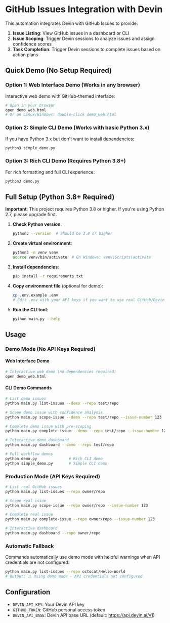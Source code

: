 # GitHub Issues Integration with Devin

This automation integrates Devin with GitHub Issues to provide:

1. **Issue Listing**: View GitHub issues in a dashboard or CLI
2. **Issue Scoping**: Trigger Devin sessions to analyze issues and assign confidence scores
3. **Task Completion**: Trigger Devin sessions to complete issues based on action plans

## Quick Demo (No Setup Required)

### Option 1: Web Interface Demo (Works in any browser)
Interactive web demo with GitHub-themed interface:
```bash
# Open in your browser
open demo_web.html
# Or on Linux/Windows: double-click demo_web.html
```

### Option 2: Simple CLI Demo (Works with basic Python 3.x)
If you have Python 3.x but don't want to install dependencies:
```bash
python3 simple_demo.py
```

### Option 3: Rich CLI Demo (Requires Python 3.8+)
For rich formatting and full CLI experience:
```bash
python3 demo.py
```

## Full Setup (Python 3.8+ Required)

**Important**: This project requires Python 3.8 or higher. If you're using Python 2.7, please upgrade first.

1. **Check Python version**:
   ```bash
   python3 --version  # Should be 3.8 or higher
   ```

2. **Create virtual environment**:
   ```bash
   python3 -m venv venv
   source venv/bin/activate  # On Windows: venv\Scripts\activate
   ```

3. **Install dependencies**:
   ```bash
   pip install -r requirements.txt
   ```

4. **Copy environment file** (optional for demo):
   ```bash
   cp .env.example .env
   # Edit .env with your API keys if you want to use real GitHub/Devin APIs
   ```

5. **Run the CLI tool**:
   ```bash
   python main.py --help
   ```

## Usage

### Demo Mode (No API Keys Required)

#### Web Interface Demo
```bash
# Interactive web demo (no dependencies required)
open demo_web.html
```

#### CLI Demo Commands
```bash
# List demo issues
python main.py list-issues --demo --repo test/repo

# Scope demo issue with confidence analysis
python main.py scope-issue --demo --repo test/repo --issue-number 123

# Complete demo issue with pre-scoping
python main.py complete-issue --demo --repo test/repo --issue-number 123 --scope-first

# Interactive demo dashboard
python main.py dashboard --demo --repo test/repo

# Full workflow demos
python demo.py              # Rich CLI demo
python simple_demo.py       # Simple CLI demo
```

### Production Mode (API Keys Required)
```bash
# List real GitHub issues
python main.py list-issues --repo owner/repo

# Scope real issue
python main.py scope-issue --repo owner/repo --issue-number 123

# Complete real issue
python main.py complete-issue --repo owner/repo --issue-number 123

# Interactive dashboard
python main.py dashboard --repo owner/repo
```

### Automatic Fallback
Commands automatically use demo mode with helpful warnings when API credentials are not configured:
```bash
python main.py list-issues --repo octocat/Hello-World
# Output: ⚠️ Using demo mode - API credentials not configured
```

## Configuration

- `DEVIN_API_KEY`: Your Devin API key
- `GITHUB_TOKEN`: GitHub personal access token
- `DEVIN_API_BASE`: Devin API base URL (default: https://api.devin.ai/v1)
